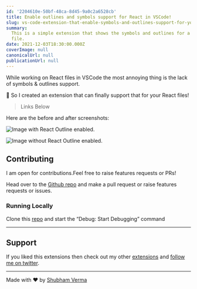 ```yaml
---
id: '2204610e-50bf-48ca-8d45-9a0c2a6528cb'
title: Enable outlines and symbols support for React in VSCode!
slug: vs-code-extension-that-enable-symbols-and-outlines-support-for-your-react-files
summary:
  This is a simple extension that shows the symbols and outlines for a React
  file.
date: 2021-12-03T18:30:00.000Z
coverImage: null
canonicalUrl: null
publicationUrl: null
---
```


While working on React files in VSCode the most annoying thing is the lack of
symbols & outlines support.

🎉 So I created an extension that can finally support that for your React files!

> Links Below

Here are the before and after screenshots:

![Image with React Outline enabled.](https://cdn.hashnode.com/res/hashnode/image/upload/v1638578318646/mQqcc9dmi.png)

![Image without React Outline enabled.](https://cdn.hashnode.com/res/hashnode/image/upload/v1638578313783/mrVx5YR-2.png)

## Contributing

I am open for contributions.Feel free to raise features requests or PRs!

Head over to the
[Github repo](https://github.com/ShubhamVerma1811/vscode-react-outline) and make
a pull request or raise features requests or issues.

### Running Locally

Clone this [repo](https://github.com/ShubhamVerma1811/vscode-react-outline) and
start the “Debug: Start Debugging” command

---

## Support

If you liked this extensions then check out my other
[extensions](https://marketplace.visualstudio.com/publishers/ShubhamVerma18) and
[follow me on twitter](https://shbm.fyi/tw).

---

Made with ❤️ by [Shubham Verma](https://shbm.fyi/)
